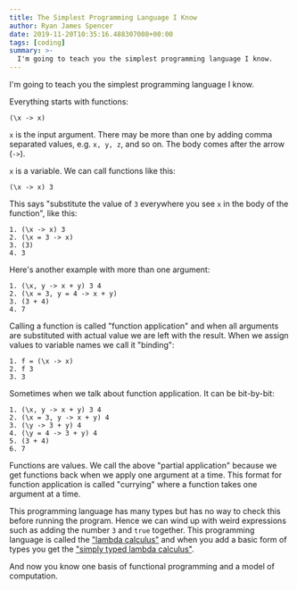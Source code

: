 ```yaml
---
title: The Simplest Programming Language I Know
author: Ryan James Spencer
date: 2019-11-20T10:35:16.488307008+00:00
tags: [coding]
summary: >-
  I'm going to teach you the simplest programming language I know.
---
```


I'm going to teach you the simplest programming language I know.

Everything starts with functions:

```
(\x -> x)
```

`x` is the input argument. There may be more than one by adding comma separated
values, e.g. `x, y, z`, and so on. The body comes after the arrow (`->`).

`x` is a variable. We can call functions like this:

```
(\x -> x) 3
```

This says "substitute the value of `3` everywhere you see `x` in the body of the
function", like this:

```
1. (\x -> x) 3
2. (\x = 3 -> x)
3. (3)
4. 3
```

Here's another example with more than one argument:

```
1. (\x, y -> x + y) 3 4
2. (\x = 3, y = 4 -> x + y)
3. (3 + 4)
4. 7
```

Calling a function is called "function application" and when all arguments are
substituted with actual value we are left with the result. When we assign values
to variable names we call it "binding":

```
1. f = (\x -> x)
2. f 3
3. 3
```

Sometimes when we talk about function application. It can be bit-by-bit:

```
1. (\x, y -> x + y) 3 4
2. (\x = 3, y -> x + y) 4
3. (\y -> 3 + y) 4
4. (\y = 4 -> 3 + y) 4
5. (3 + 4)
6. 7
```

Functions are values. We call the above "partial application" because we get
functions back when we apply one argument at a time. This format for function
application is called "currying" where a function takes one argument at a time.

This programming language has many types but has no way to check this before
running the program. Hence we can wind up with weird expressions such as adding
the number `3` and `true` together. This programming language is called the
["lambda calculus"](https://en.wikipedia.org/wiki/Lambda_calculus) and when you
add a basic form of types you get the ["simply typed lambda
calculus"](https://en.wikipedia.org/wiki/Simply_typed_lambda_calculus).

And now you know one basis of functional programming and a model of computation.
